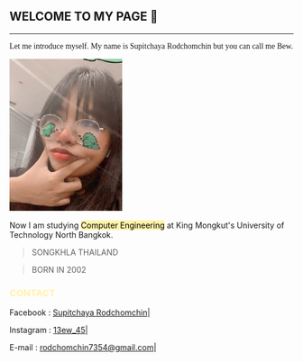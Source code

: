## __WELCOME TO MY PAGE__ 👋

---

<p style = "font-family: cursive;" "font-size:16px"> Let me introduce myself. My name is Supitchaya Rodchomchin but you can call me Bew.</p>

![](git/me3.jpg)

Now I am studying <mark style="background-color:#FFF3A9">Computer Engineering</mark> at King Mongkut's University of Technology North Bangkok.




> SONGKHLA
> THAILAND

> BORN IN 2002





<h3 style="color:#FFF3A9"> <b> CONTACT </b> </h3>

Facebook : [Supitchaya Rodchomchin]|

Instagram : [13ew_45]|
 
E-mail : rodchomchin7354@gmail.com|

[Supitchaya Rodchomchin]: https://www.facebook.com/supitchaya.rodchomchin
[13ew_45]: https://www.instagram.com/13ew_45

 
 </body>
 </html>
